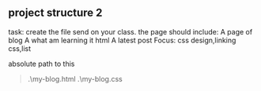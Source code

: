 ## project structure 2
task: create the file send on your class. the page should include:
  A page of blog 
  A what am learning it html
  A latest post
  Focus: css design,linking css,list

  absolute path to this 
  >.\my-blog.html
  >.\my-blog.css